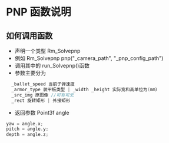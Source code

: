 # PNP 函数说明

## 如何调用函数

- 声明一个类型 Rm_Solvepnp
- 例如 Rm_Solvepnp pnp("\_camera_path", "\_pnp_config_path")
- 调用其中的 run_Solvepnp()函数
- 参数主要分为

```C++
  _ballet_speed 当前子弹速度
  _armor_type 装甲板类型 | _width _height 实际宽和高单位为(mm）
  _src_img 原图像 //可有可无
  _rect 旋转矩形 | 外接矩形
```

- 返回参数 Point3f angle

```C++
yaw = angle.x;
pitch = angle.y;
depth = angle.z;
```
